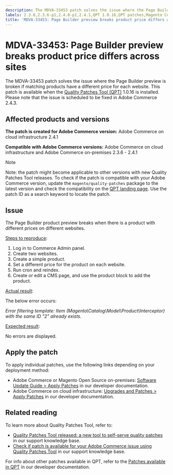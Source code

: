 ```yaml
---
description: The MDVA-33453 patch solves the issue where the Page Builder preview is broken if matching products have a different price for each website. This patch is available when the [Quality Patches Tool (QPT)](https://support.magento.com/hc/en-us/articles/360047139492) 1.0.16 is installed. Please note that the issue is scheduled to be fixed in Adobe Commerce 2.4.3.
labels: 2.3.6,2.3.6-p1,2.4.0-p1,2.4.1,QPT 1.0.16,QPT patches,Magento Commerce,Magento Commerce Cloud,Page Builder,error,price,product,support tools,Adobe Commerce,cloud infrastructure,on-premises,Magento Open Source
title: 'MDVA-33453: Page Builder preview breaks product price differs across sites'
---
```


# MDVA-33453: Page Builder preview breaks product price differs across sites

The MDVA-33453 patch solves the issue where the Page Builder preview is broken if matching products have a different price for each website. This patch is available when the [Quality Patches Tool (QPT)](https://support.magento.com/hc/en-us/articles/360047139492) 1.0.16 is installed. Please note that the issue is scheduled to be fixed in Adobe Commerce 2.4.3.

## Affected products and versions

 **The patch is created for Adobe Commerce version:** Adobe Commerce on cloud infrastructure 2.4.1

 **Compatible with Adobe Commerce versions:** Adobe Commerce on cloud infrastructure and Adobe Commerce on-premises 2.3.6 - 2.4.1

>[!NOTE]
>
 >Note: the patch might become applicable to other versions with new Quality Patches Tool releases. To check if the patch is compatible with your Adobe Commerce version, update the `magento/quality-patches` package to the latest version and check the compatibility on the [QPT landing page](https://devdocs.magento.com/quality-patches/tool.html#patch-grid). Use the patch ID as a search keyword to locate the patch.

## Issue

The Page Builder product preview breaks when there is a product with different prices on different websites.

<u>Steps to reproduce</u>:

1. Log in to Commerce Admin panel.
1. Create two websites.
1. Create a simple product.
1. Set a different price for the product on each website.
1. Run cron and reindex.
1. Create or edit a CMS page, and use the product block to add the product.

<u>Actual result</u>:<br>

The below error occurs:

 *Error filtering template: Item (Magento\\Catalog\\Model\\Product\\Interceptor) with the same ID "2" already exists.*

<u>Expected result</u>:<br>

No errors are displayed.

## Apply the patch

To apply individual patches, use the following links depending on your deployment method:

* Adobe Commerce or Magento Open Source on-premises: [Software Update Guide > Apply Patches](https://devdocs.magento.com/guides/v2.4/comp-mgr/patching/mqp.html) in our developer documentation.
* Adobe Commerce on cloud infrastructure: [Upgrades and Patches > Apply Patches](https://devdocs.magento.com/cloud/project/project-patch.html) in our developer documentation.

## Related reading

To learn more about Quality Patches Tool, refer to:

* [Quality Patches Tool released: a new tool to self-serve quality patches](https://support.magento.com/hc/en-us/articles/360047139492) in our support knowledge base.
* [Check if patch is available for your Adobe Commerce issue using Quality Patches Tool](https://support.magento.com/hc/en-us/articles/360047125252) in our support knowledge base.

For info about other patches available in QPT, refer to the [Patches available in QPT](https://devdocs.magento.com/quality-patches/tool.html#patch-grid) in our developer documentation.